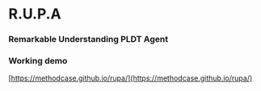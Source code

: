 # R.U.P.A
### Remarkable Understanding PLDT Agent

### Working demo
[https://methodcase.github.io/rupa/](https://methodcase.github.io/rupa/)
